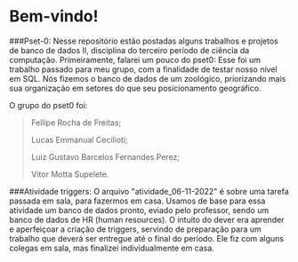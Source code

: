 # Bem-vindo!

###Pset-0:
Nesse repositório estão postadas alguns trabalhos e projetos de banco de dados II, disciplina do terceiro período de ciência da computação. Primeiramente, falarei um pouco do pset0: Esse foi um trabalho passado para meu grupo, com a finalidade de testar nosso nível em SQL. Nós fizemos o banco de dados de um zoológico, priorizando mais sua organização em setores do que seu posicionamento geográfico.

O grupo do pset0 foi:

> Fellipe Rocha de Freitas;
> 
> Lucas Emmanual Cecilioti;
> 
> Luiz Gustavo Barcelos Fernandes Perez;
> 
> Vitor Motta Supelete.
  
###Atividade triggers:
O arquivo "atividade_06-11-2022" é sobre uma tarefa passada em sala, para fazermos em casa. Usamos de base para essa atividade um banco de dados pronto, eviado pelo professor, sendo um banco de dados de HR (human resources). O intuito do dever era aprender e aperfeiçoar a criação de triggers, servindo de preparação para um trabalho que deverá ser entregue até o final do período. Ele fiz com alguns colegas em sala, mas finalizei individualmente em casa.
